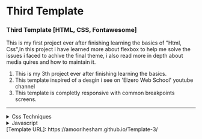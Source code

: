 # Third Template
### Third Template [HTML, CSS, Fontawesome] 

This is my first project ever after finishing learning the basics of "Html, Css",In this project i have learned more about flexbox to help me solve the issues i faced to achive the final theme, i also read more in depth about media quires and how to maintain it.

1. This is my 3th project ever after finishing learning the basics.
2. This template inspired of a desgin i see on 'Elzero Web School' youtube channel
3. This template is completly responsive with common breakpoints screens.

****


<details>

<summary>Css Techniques</summary>

### Css Techniques

* felxbox
* grid
* media query
* animation
* position
* psudo-elements

</details>
<details>

<summary>Javascript</summary>

### Javascript
  * Event Section [Countdown Counter]
### jQuery
  * Back To Top [Button]
  * Skills Section [Animate the skills progress when scroll to it]
</details>
[Template URL]: https://amoorihesham.github.io/Template-3/
